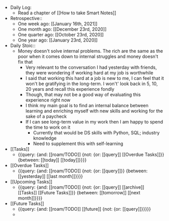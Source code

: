 - Daily Log:
    - Read a chapter of [[How to take Smart Notes]]
- Retrospective::
    - One week ago: [[January 16th, 2021]]
    - One month ago: [[December 23rd, 2020]]
    - One quarter ago: [[October 23rd, 2020]]
    - One year ago: [[January 23rd, 2020]]
- Daily Stoic::
    - Money doesn't solve internal problems. The rich are the same as the poor when it comes down to internal struggles and money doesn't fix that
        - Very relevant to the conversation I had yesterday with friends, they were wondering if working hard at my job is worthwhile
        - I said that working this hard at a job is new to me, I can feel that it won't be gratifying in the long-term. I won't' look back in 5, 10, 20 years and recall this experience fondly
        - Though, that may not be a good way of evaluating this experience right now
        - I think my main goal is to find an internal balance between learning and enriching myself with new skills and working for the sake of a paycheck
        - If I can see long-term value in my work then I am happy to spend the time to work on it
            - Currently that would be DS skills with Python, SQL; industry knowledge
            - Need to supplement this with self-learning
- [[Tasks]]
    - {{query: {and: [[roam/TODO]] {not: {or: [[query]] [[Overdue Tasks]]}} {between: [[today]] [[today]]}}}}
- [[Overdue Tasks]]
    - {{query: {and: [[roam/TODO]] {not: {or: [[query]]}} {between: [[yesterday]] [[last month]]}}}}
- [[Upcoming Tasks]]
    - {{query: {and: [[roam/TODO]] {not: {or: [[query]] [[archive]] [[Tasks]] [[Future Tasks]]}} {between: [[tomorrow]] [[next month]]}}}}
- [[Future Tasks]]
    - {{query: {and: [[roam/TODO]] [[future]] {not: {or: [[query]]}}}}}
    - 
